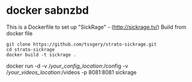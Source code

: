 # docker sabnzbd
This is a Dockerfile to set up "SickRage" - (http://sickrage.tv/)
Build from docker file
```
git clone https://github.com/tssgery/strato-sickrage.git
cd strato-sickrage
docker build -t sickrage .
```
docker run -d -v /*your_config_location*:/config -v /*your_videos_location*:/videos -p 8081:8081 sickrage
